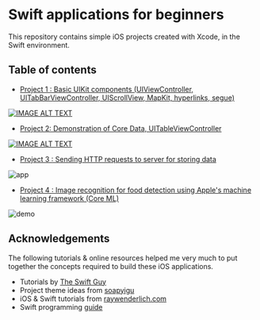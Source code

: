 # Swift applications for beginners

This repository contains simple iOS projects created with Xcode, in the Swift environment. 

## Table of contents
- [Project 1 : Basic UIKit components (UIViewController, UITabBarViewController, UIScrollView, MapKit, hyperlinks, segue)](https://github.com/d-misra/Swift-iOS-apps/tree/master/Project%201%20-%20Intro%2C%20TableView%2C%20MapKit)

[![IMAGE ALT TEXT](http://img.youtube.com/vi/WHjDtc8JiJg/0.jpg)](http://www.youtube.com/watch?v=WHjDtc8JiJg "Video Title")

- [Project 2: Demonstration of Core Data, UITableViewController](https://github.com/d-misra/Swift-iOS-apps/tree/master/Project%202%20-%20Core%20Data)

[![IMAGE ALT TEXT](https://github.com/d-misra/Swift-Apps/blob/master/Project%202%20-%20Core%20Data/Thumbnail.png)](https://www.youtube.com/watch?v=B2LJJvNmfbY)

- [Project 3 : Sending HTTP requests to server for storing data ](https://github.com/d-misra/Swift-iOS-apps/tree/master/Project%203%20-%20Image%20%26%20data%20to%20Server)

![app](https://github.com/d-misra/Swift-Apps/blob/master/Project%203%20-%20Image%20%26%20data%20to%20Server/Thumbnail.png)

- [Project 4 : Image recognition for food detection using Apple's machine learning framework (Core ML)](https://github.com/d-misra/Swift-iOS-apps/tree/master/Project%204%20-%20CoreML)

![demo](https://github.com/d-misra/Swift-Apps/blob/master/Project%204%20-%20CoreML/Demo.png)


## Acknowledgements

The following tutorials & online resources helped me very much to put together the concepts required to build these iOS applications.

- Tutorials by [The Swift Guy](https://www.youtube.com/channel/UC-d1NWv5IWtIkfH47ux4dWA)
- Project theme ideas from [soapyigu](https://github.com/soapyigu/Swift-30-Projects)
- iOS & Swift tutorials from [raywenderlich.com](https://www.raywenderlich.com/ios)
- Swift programming [guide](https://docs.swift.org/swift-book/)
